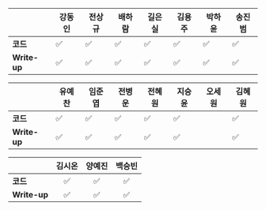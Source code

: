 |              | 강동인 |        전상규      | 배하람 | 길은실 |      김용주       | 박하윤 | 송진범 |
| ------------ | ------ | ----------------- | ------ | ------ | ---------------- | ------ | ------ |
| **코드**     |:white_check_mark:|:white_check_mark:| :white_check_mark: | :white_check_mark: |:white_check_mark:| :white_check_mark: |     :white_check_mark:   |
| **Write-up** |:white_check_mark:|:white_check_mark:| :white_check_mark: | :white_check_mark: |:white_check_mark:|  :white_check_mark: |    :white_check_mark:    |

|              | 유예찬 | 임준엽 | 전병운 | 전혜원 | 지승윤 | 오세원 | 김혜원 |
| ------------ | ------ | ------ | ------ | ------ | ------ | ------ | ------ |
| **코드**     | :white_check_mark: |:white_check_mark:|:white_check_mark:     |:white_check_mark:|:white_check_mark:|        |:white_check_mark:|
| **Write-up** | :white_check_mark: |:white_check_mark:| :white_check_mark:    |:white_check_mark:|:white_check_mark:|        |:white_check_mark:|

|              | 김시온 | 양예진 | 백승빈 |
| ------------ | :----: | :----: | :----: |
| **코드**     |:white_check_mark:|:white_check_mark:|:white_check_mark:|
| **Write-up** |:white_check_mark:|:white_check_mark:|:white_check_mark:|

